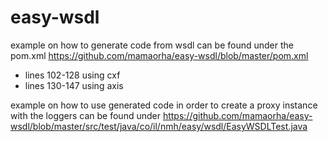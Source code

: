 # easy-wsdl

example on how to generate code from wsdl can be found under the pom.xml
https://github.com/mamaorha/easy-wsdl/blob/master/pom.xml

- lines 102-128 using cxf
- lines 130-147 using axis

example on how to use generated code in order to create a proxy instance with the loggers can be found under
https://github.com/mamaorha/easy-wsdl/blob/master/src/test/java/co/il/nmh/easy/wsdl/EasyWSDLTest.java
